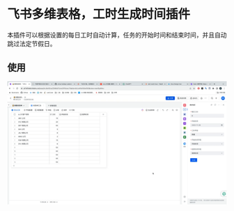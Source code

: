 # 飞书多维表格，工时生成时间插件

本插件可以根据设置的每日工时自动计算，任务的开始时间和结束时间，并且自动跳过法定节假日。

## 使用

![](./doc/20231128_211606.gif)